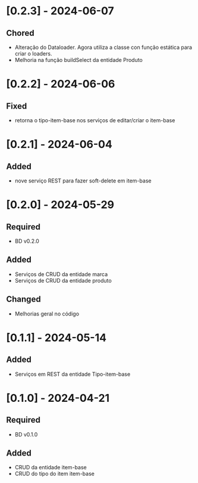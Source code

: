 # [0.2.3] - 2024-06-07
## Chored
* Alteração do Dataloader. Agora utiliza a classe con função estática para criar o loaders.
* Melhoria na função buildSelect da entidade Produto

# [0.2.2] - 2024-06-06
## Fixed
* retorna o tipo-item-base nos serviços de editar/criar o item-base

# [0.2.1] - 2024-06-04
## Added
* nove serviço REST para fazer soft-delete em item-base

# [0.2.0] - 2024-05-29
## Required
- BD v0.2.0
## Added
- Serviços de CRUD da entidade marca
- Serviços de CRUD da entidade produto
## Changed
- Melhorias geral no código

# [0.1.1] - 2024-05-14
## Added
- Serviços em REST da entidade Tipo-item-base

# [0.1.0] - 2024-04-21
## Required
- BD v0.1.0
## Added
- CRUD da entidade item-base
- CRUD do tipo do item item-base
